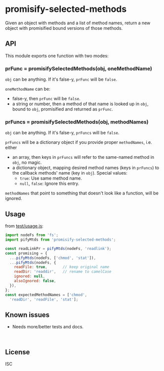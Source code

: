 ﻿
<!--#echo json="package.json" key="name" underline="=" -->
promisify-selected-methods
==========================
<!--/#echo -->

<!--#echo json="package.json" key="description" -->
Given an object with methods and a list of method names, return a new object
with promisified bound versions of those methods.
<!--/#echo -->



API
---

This module exports one function with two modes:

### prFunc = promisifySelectedMethods(obj, oneMethodName)

`obj` can be anything. If it's false-y, `prFunc` will be `false`.

`oneMethodName` can be:
* false-y, then `prFunc` will be `false`.
* a string or number, then a method of that name is looked up in `obj`,
  bound to `obj`, promisified and returned as `prFunc`.


### prFuncs = promisifySelectedMethods(obj, methodNames)

`obj` can be anything. If it's false-y, `prFuncs` will be `false`.

`prFuncs` will be a dictionary object if you provide proper `methodNames`,
i.e. either

* an array, then keys in `prFuncs` will refer to the same-named method
  in `obj`, no magic.
* a dictionary object, mapping desired method names (keys in `prFuncs`)
  to the callback methods' name (key in `obj`). Special values:
  * `true`: Use same method name.
  * `null`, `false`: Ignore this entry.

`methodNames` that point to something that doesn't look like a function,
will be ignored.



Usage
-----

from [test/usage.js](test/usage.js):

<!--#include file="test/usage.mjs" transform="mjsUsageDemo1802" -->
<!--#verbatim lncnt="17" -->
```javascript
import nodeFs from 'fs';
import pifyMtds from 'promisify-selected-methods';

const readLinkPr = pifyMtds(nodeFs, 'readlink');
const promising = {
  ...pifyMtds(nodeFs, ['chmod', 'stat']),
  ...pifyMtds(nodeFs, {
    readFile: true,       // keep original name
    readDir: 'readdir',   // rename to camelCase
    ignored: null,
    alsoIgnored: false,
  }),
};
const expectedMethodNames = ['chmod',
  'readDir', 'readFile', 'stat'];
```
<!--/include-->



<!--#toc stop="scan" -->



Known issues
------------

* Needs more/better tests and docs.




&nbsp;


License
-------
<!--#echo json="package.json" key=".license" -->
ISC
<!--/#echo -->
